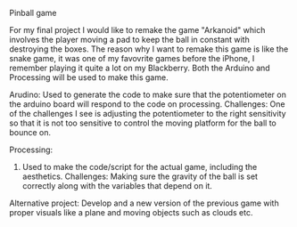 Pinball game

For my final project I would like to remake the game "Arkanoid" which involves the player moving a pad to keep the ball in constant with destroying the boxes. The reason why I want to remake this game is like the snake game, it was one of my favovrite games before the iPhone, I remember playing it quite a lot on my Blackberry. Both the Arduino and Processing will be used to make this game.

Arudino:
Used to generate the code to make sure that the potentiometer on the arduino board will respond to the code on processing.
Challenges:
One of the challenges I see is adjusting the potentiometer to the right sensitivity so that it is not too sensitive to control the moving platform for the ball to bounce on.


Processing:
1) Used to make the code/script for the actual game, including the aesthetics.
Challenges:
Making sure the gravity of the ball is set correctly along with the variables that depend on it.

Alternative project: Develop and a new version of the previous game with proper visuals like a plane and moving objects such as clouds etc.
